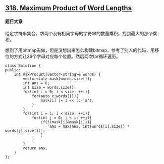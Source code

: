 ## [318. Maximum Product of Word Lengths](https://leetcode.com/problems/maximum-product-of-word-lengths/)

#### 题目大意

给定字符串集合，求两个没有相同字母的字符串的数量乘积，找到最大的那个乘积。

想到了用bitmap去做，但是没想出来怎么构建bitmap，参考了别人的代码，用移位的方式让26个字母对应每个位置。然后两次for循环遍历。

```
class Solution {
public:
    int maxProduct(vector<string>& words) {
        vector<int> mask(words.size());
        int ans = 0;
        int size = words.size();
        for(int i = 0; i < size; ++i){
            for(auto c:words[i]){
                mask[i] |= 1 << (c-'a');
            }
        }
        for(int i = 1; i < size; ++i){
            for(int j = 0; j < i; ++j){
                if(!(mask[i]&mask[j])){
                    ans = max(ans, int(words[i].size() * words[j].size()));
                }
            }
        }
        return ans;
    }
};
```
